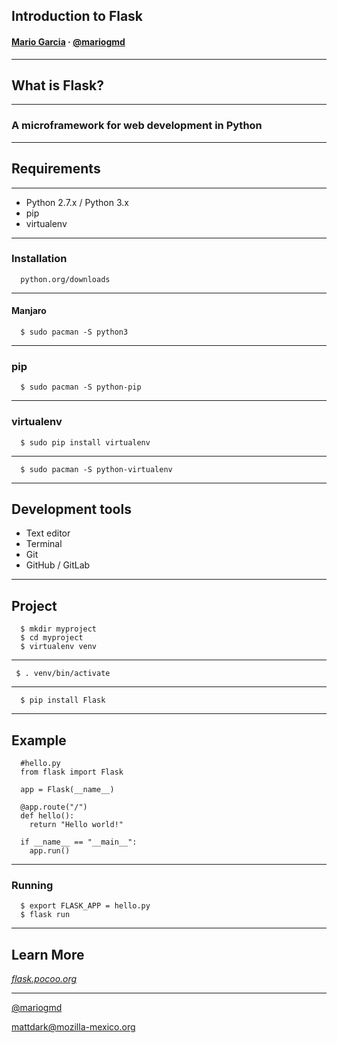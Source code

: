 ## Introduction to Flask

#### [Mario Garcia](http://mattdark@github.io) · [@mariogmd](https://twitter.com/mariogmd)

---

## What is Flask?

----

### A microframework for web development in Python

---

## Requirements

----

- Python 2.7.x / Python 3.x
- pip<!-- .element: class="fragment" -->
- virtualenv<!-- .element: class="fragment" -->

----

### Installation

```
  python.org/downloads

```

----

#### Manjaro

```
  $ sudo pacman -S python3

```

----

### pip

```
  $ sudo pacman -S python-pip
```

----

### virtualenv

```
  $ sudo pip install virtualenv
```

----

```
  $ sudo pacman -S python-virtualenv
```

---

## Development tools

- Text editor
- Terminal<!-- .element: class="fragment" -->
- Git<!-- .element: class="fragment" -->
- GitHub / GitLab<!-- .element: class="fragment" -->

---

## Project

```
  $ mkdir myproject
  $ cd myproject
  $ virtualenv venv
```

----

```
 $ . venv/bin/activate
```

----

```
  $ pip install Flask
```

---

## Example

```
  #hello.py
  from flask import Flask

  app = Flask(__name__)

  @app.route("/")
  def hello():
    return "Hello world!"

  if __name__ == "__main__":
    app.run()
```

----

### Running

```
  $ export FLASK_APP = hello.py
  $ flask run
```

---

## Learn More

_[flask.pocoo.org](https//flask.pocoo.org)_

___

[@mariogmd](https://twitter.com/mariogmd)

mattdark@mozilla-mexico.org
